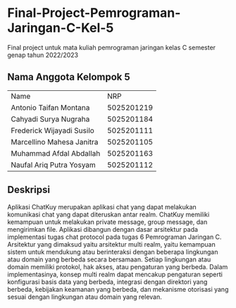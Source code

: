 # Final-Project-Pemrograman-Jaringan-C-Kel-5
Final project untuk mata kuliah pemrograman jaringan kelas C semester genap tahun 2022/2023
## Nama Anggota Kelompok 5
<table>
<tr><td>Name</td><td>NRP</td></tr>
<tr><td>Antonio Taifan Montana</td><td> 5025201219</td></tr>
<tr><td>Cahyadi Surya Nugraha</td><td> 5025201184</td></tr>
<tr><td>Frederick Wijayadi Susilo</td><td>5025201111</td></tr>
<tr><td>Marcellino Mahesa Janitra</td><td> 5025201105</td></tr>
<tr><td>Muhammad Afdal Abdallah</td><td> 5025201163</td></tr>
<tr><td>Naufal Ariq Putra Yosyam</td><td>5025201112</td></tr>
</table>

## Deskripsi
Aplikasi ChatKuy merupakan aplikasi chat yang dapat melakukan komunikasi chat yang dapat diteruskan antar realm. ChatKuy memiliki kemampuan untuk melakukan private message, group message, dan mengirimkan file. Aplikasi dibangun dengan dasar arsitektur pada implementasi tugas chat protocol pada tugas 6 Pemrograman Jaringan C. Arsitektur yang dimaksud yaitu arsitektur multi realm, yaitu kemampuan sistem untuk mendukung atau berinteraksi dengan beberapa lingkungan atau domain yang berbeda secara bersamaan. Setiap lingkungan atau domain memiliki protokol, hak akses, atau pengaturan yang berbeda. Dalam implementasinya, konsep multi realm dapat mencakup pengaturan seperti konfigurasi basis data yang berbeda, integrasi dengan direktori yang berbeda, kebijakan keamanan yang berbeda, dan mekanisme otorisasi yang sesuai dengan lingkungan atau domain yang relevan.
